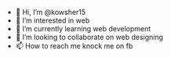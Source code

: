 - 👋 Hi, I’m @kowsher15
- 👀 I’m interested in web
- 🌱 I’m currently learning web development
- 💞️ I’m looking to collaborate on web designing
- 📫 How to reach me knock me on fb

<!---
kowsher15/kowsher15 is a ✨ special ✨ repository because its `README.md` (this file) appears on your GitHub profile.
You can click the Preview link to take a look at your changes.
--->
